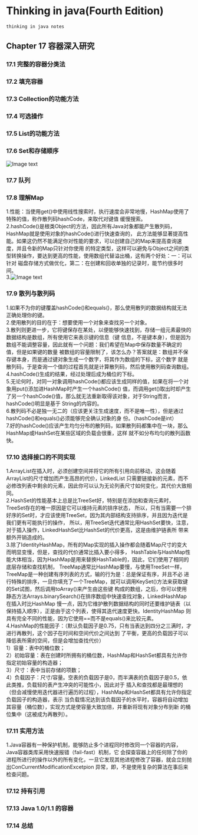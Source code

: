 # Thinking in java(Fourth Edition)
    thinking in java notes
## Chapter 17 容器深入研究
### 17.1 完整的容器分类法
### 17.2 填充容器
### 17.3 Collection的功能方法
### 17.4 可选操作
### 17.5 List的功能方法
### 17.6 Set和存储顺序
![Image text](src/main/resources/image/Set.jpeg)
### 17.7 队列
### 17.8 理解Map
1.性能：当使用get()中使用线性搜索时，执行速度会非常地慢，HashMap使用了特殊的值，称作散列码hashCode，来取代对键值
缓慢搜索。   
2.hashCode()是根类Object的方法，因此所有Java对象都能产生散列码，HashMap就是使用对象的hashCode()进行快速查询的，
此方法能够显著提高性能。如果这仍然不能满足你对性能的要求，可以创建自己的Map来提高查询速度，并且令新的Map只针对你使用
的特定类型，这样可以避免与Object之间的类型转换操作，要达到更高的性能，使用数组代替溢出桶，这有两个好处：一：可以针对
磁盘存储方式做优化，第二：在创建和回收单独的记录时，能节约很多时间。   
3.![Image text](src/main/resources/image/Map.jpeg)
### 17.9 散列与散列码
1.如果不为你的键覆盖hashCode()和equals()，那么使用散列的数据结构就无法正确处理你的键。   
2.使用散列的目的在于：想要使用一个对象来查找另一个对象。   
3.散列则更进一步，它将键保存在某处，以便能够快速找到，存储一组元素最快的数据结构是数组，所有使用它来表示键的信息（键
信息，不是键本身），但是因为数组不能调整容量，因此就有一个问题：我们希望在Map中保存数量不确定的值，但是如果键的数量
被数组的容量限制了，该怎么办？答案就是：数组并不保存键本身，而是通过键对象生成一个数字，将其作为数组的下标，这个数字
就是散列码，于是查询一个值的过程首先就是计算散列码，然后使用散列码查询数组。    
4.hashCode()生成的结果，经过处理后成为桶位的下标。   
5.无论何时，对同一对象调用hashCode()都应该生成同样的值，如果在将一个对象用put()添加进HashMap时产生一个hashCode()
值，而调用get()取出时却产生了另一个hashCode()值，那么就无法重新取得该对象，对于String而言，hashCode()明显是基于
String的内容的。   
6.散列码不必是独一无二的（应该更关注生成速度，而不是唯一性），但是通过hashCode()和equals()必须能够完全确认对象的身
份。（hashCode是int）   
7.好的hashCode()应该产生均匀分布的散列码，如果散列码都集中在一块，那么HashMap或HashSet在某些区域的负载会很重，这样
就不如分布均匀的散列函数快。   
### 17.10 选择接口的不同实现
1.ArrayList在插入时，必须创建空间并将它的所有引用向前移动，这会随着ArrayList的尺寸增加而产生高昂的代价，LinkedList
只需要链接新的元素，而不必修改列表中剩余的元素，因此你可以认为无论列表尺寸如何变化，其代价大致相同。   
2.HashSet的性能基本上总是比TreeSet好，特别是在添加和查询元素时，TreeSet存在的唯一原因是它可以维持元素的排序状态，
所以，只有当需要一个排好序的Set时，才应该使用TreeSet，因为其内部结构支持排序，并且因为迭代是我们更有可能执行的操作，
所以，用TreeSet迭代通常比用HashSet要快，注意，对于插入操作，LinkedHashSet比HashSet的代价更高，这是由维护链表所
带来额外开销造成的。  
3.除了IdentityHashMap，所有的Map实现的插入操作都会随着Map尺寸的变大而明显变慢，但是，查找的代价通常比插入要小得多，
HashTable与HashMap性能大体相当，因为HashMap是用来替换HashTable的，因此，它们使用了相同的底层存储和查找机制，
TreeMap通常比HashMap要慢，与使用TreeSet一样，TreeMap是一种创建有序列表的方式，输的行为是：总是保证有序，并且不必
进行特殊的排序，一旦你填充了一个TreeMap，就可以调用KeySet()方法来获取键的Set试图，然后调用toArray()来产生由这些键
构成的数组，之后，你可以使用静态方法Arrays.binarySearch()在排序数组中快速查找对象，LinkedHashMap在插入时比HashMap
慢一点，因为它维护散列数据结构的同时还要维护链表（以保持插入顺序），正是由于这个列表，使得其迭代速度更快。IdentityHashMap
则具有完全不同的性能，因为它使用==而不是equals()来比较元素。   
4.HashMap的性能因子：（默认负载因子是0.75，只有当表达到四分之三满时，才进行再散列，这个因子在时间和空间代价之间达到
了平衡，更高的负载因子可以降低表所需的空间，但是会增加查找代价）   
1）容量：表中的桶位数；   
2）初始容量：表在创建时所拥有的桶位数，HashMap和HashSet都具有允许你指定初始容量的构造器；   
3）尺寸：表中当前存储的项数；   
4）负载因子：尺寸/容量。空表的负载因子是0，而半满表的负载因子是0.5，依此类推，负载轻的表产生冲突的可能性小，因此对于
插入和查找都是最理想的（但会减慢使用迭代器进行遍历的过程），HashMap和HashSet都具有允许你指定负载因子的构造器，表示
当负载情况达到该负载因子的水平时，容器将自动增加其容量（桶位数），实现方式是使容量大致加倍，并重新将现有对象分布到新
的桶位集中（这被成为再散列）。
### 17.11 实用方法
1.Java容器有一种保护机制，能够防止多个进程同时修改同一个容器的内容，Java容器类库采用快速报错（fail-fast）机制，它
会探查容器上的任何除了你的进程所进行的操作以外的所有变化，一旦它发现其他进程修改了容器，就会立刻抛出ConCurrentModificationExcetpion
异常，即，不是使用复杂的算法在事后来检查问题。   
### 17.12 持有引用
### 17.13 Java 1.0/1.1 的容器
### 17.14 总结
